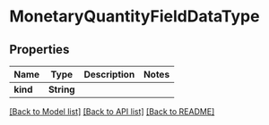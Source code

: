 # MonetaryQuantityFieldDataType

## Properties

Name | Type | Description | Notes
------------ | ------------- | ------------- | -------------
**kind** | **String** |  | 

[[Back to Model list]](../README.md#documentation-for-models) [[Back to API list]](../README.md#documentation-for-api-endpoints) [[Back to README]](../README.md)


